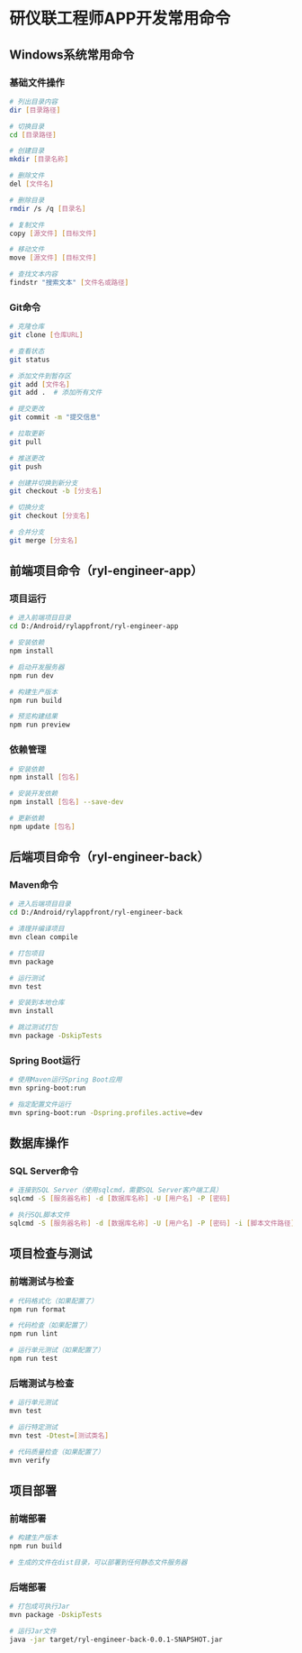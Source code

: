 # 研仪联工程师APP开发常用命令

## Windows系统常用命令

### 基础文件操作
```bash
# 列出目录内容
dir [目录路径]

# 切换目录
cd [目录路径]

# 创建目录
mkdir [目录名称]

# 删除文件
del [文件名]

# 删除目录
rmdir /s /q [目录名]

# 复制文件
copy [源文件] [目标文件]

# 移动文件
move [源文件] [目标文件]

# 查找文本内容
findstr "搜索文本" [文件名或路径]
```

### Git命令
```bash
# 克隆仓库
git clone [仓库URL]

# 查看状态
git status

# 添加文件到暂存区
git add [文件名]
git add .  # 添加所有文件

# 提交更改
git commit -m "提交信息"

# 拉取更新
git pull

# 推送更改
git push

# 创建并切换到新分支
git checkout -b [分支名]

# 切换分支
git checkout [分支名]

# 合并分支
git merge [分支名]
```

## 前端项目命令（ryl-engineer-app）

### 项目运行
```bash
# 进入前端项目目录
cd D:/Android/rylappfront/ryl-engineer-app

# 安装依赖
npm install

# 启动开发服务器
npm run dev

# 构建生产版本
npm run build

# 预览构建结果
npm run preview
```

### 依赖管理
```bash
# 安装依赖
npm install [包名]

# 安装开发依赖
npm install [包名] --save-dev

# 更新依赖
npm update [包名]
```

## 后端项目命令（ryl-engineer-back）

### Maven命令
```bash
# 进入后端项目目录
cd D:/Android/rylappfront/ryl-engineer-back

# 清理并编译项目
mvn clean compile

# 打包项目
mvn package

# 运行测试
mvn test

# 安装到本地仓库
mvn install

# 跳过测试打包
mvn package -DskipTests
```

### Spring Boot运行
```bash
# 使用Maven运行Spring Boot应用
mvn spring-boot:run

# 指定配置文件运行
mvn spring-boot:run -Dspring.profiles.active=dev
```

## 数据库操作

### SQL Server命令
```bash
# 连接到SQL Server（使用sqlcmd，需要SQL Server客户端工具）
sqlcmd -S [服务器名称] -d [数据库名称] -U [用户名] -P [密码]

# 执行SQL脚本文件
sqlcmd -S [服务器名称] -d [数据库名称] -U [用户名] -P [密码] -i [脚本文件路径]
```

## 项目检查与测试

### 前端测试与检查
```bash
# 代码格式化（如果配置了）
npm run format

# 代码检查（如果配置了）
npm run lint

# 运行单元测试（如果配置了）
npm run test
```

### 后端测试与检查
```bash
# 运行单元测试
mvn test

# 运行特定测试
mvn test -Dtest=[测试类名]

# 代码质量检查（如果配置了）
mvn verify
```

## 项目部署

### 前端部署
```bash
# 构建生产版本
npm run build

# 生成的文件在dist目录，可以部署到任何静态文件服务器
```

### 后端部署
```bash
# 打包成可执行Jar
mvn package -DskipTests

# 运行Jar文件
java -jar target/ryl-engineer-back-0.0.1-SNAPSHOT.jar
```